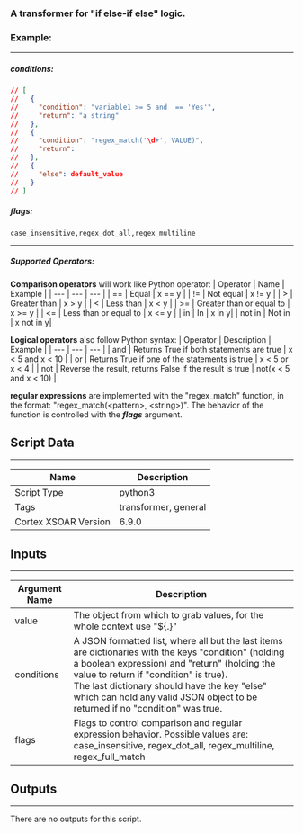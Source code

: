 ### A transformer for "if else-if else" logic.

<!-- This transformer simulates an *"if else-if else"* tree using a JSON provided in the ***conditions*** argument.
The JSON should be list of dictionaries where all but the last have the keys "*condition*", which contains a boolean expression, and "return", which contains the value to return if "*condition*" is evaluated to be true. The last dictionary should have only the key "else" which is the value to return if all "*condition*"s were false.
Context values can be added as variables in the *variables* argument using the `var = ${context.key}` syntax. Each variable assignment must be on it's own line.
The ***"Get" value*** of the transformer can be retrieved using the keyword `VALUE` -->

### Example:
---

##### conditions:
```json
// [
//   {
//     "condition": "variable1 >= 5 and  == 'Yes'",
//     "return": "a string"
//   },
//   {
//     "condition": "regex_match('\d+', VALUE)",
//     "return": 
//   },
//   {
//     "else": default_value
//   }
// ]
```

##### flags:
```
case_insensitive,regex_dot_all,regex_multiline
```
---
##### Supported Operators:

**Comparison operators** will work like Python operator:
| Operator | Name | Example |
| --- | --- | --- |
| == | Equal | x == y |
| != | Not equal | x != y |
| > | Greater than | x > y |
| < | Less than | x < y |
| >= | Greater than or equal to | x >= y |
| <= | Less than or equal to | x <= y |
| in | In | x in y|
| not in | Not in | x not in y|

**Logical operators** also follow Python syntax:
| Operator | Description | Example |
| --- | --- | --- |
| and | Returns True if both statements are true | x < 5 and x < 10 |
| or | Returns True if one of the statements is true | x < 5 or x < 4 |
| not | Reverse the result, returns False if the result is true | not(x < 5 and x < 10) |

**regular expressions** are implemented with the "regex_match" function, in the format: "regex_match(\<pattern>, \<string>)". The behavior of the function is controlled with the ***flags*** argument. 


## Script Data

---

| **Name** | **Description** |
| --- | --- |
| Script Type | python3 |
| Tags | transformer, general |
| Cortex XSOAR Version | 6.9.0 |

## Inputs

---

| **Argument Name** | **Description** |
| --- | --- |
| value | The object from which to grab values, for the whole context use "$\{.\}" |
| conditions | A JSON formatted list, where all but the last items are dictionaries with the keys "condition" (holding a boolean expression) and "return" (holding the value to return if "condition" is true).<br/>The last dictionary should have the key "else" which can hold any valid JSON object to be returned if no "condition" was true. |
| flags | Flags to control comparison and regular expression behavior. Possible values are: case_insensitive, regex_dot_all, regex_multiline, regex_full_match |

## Outputs

---
There are no outputs for this script.
